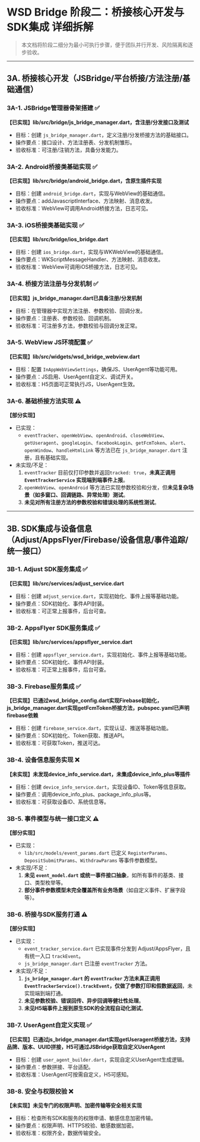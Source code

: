 # WSD Bridge 阶段二：桥接核心开发与SDK集成 详细拆解

> 本文档将阶段二细分为最小可执行步骤，便于团队并行开发、风险隔离和逐步验收。

---

## 3A. 桥接核心开发（JSBridge/平台桥接/方法注册/基础通信）

### 3A-1. JSBridge管理器骨架搭建 ✅
**【已实现】lib/src/bridge/js_bridge_manager.dart，含注册/分发接口及测试**
- 目标：创建 `js_bridge_manager.dart`，定义注册/分发桥接方法的基础接口。
- 操作要点：接口设计、方法注册表、分发机制雏形。
- 验收标准：可注册/注销方法，具备分发能力。

### 3A-2. Android桥接类基础实现 ✅
**【已实现】lib/src/bridge/android_bridge.dart，含原生插件实现**
- 目标：创建 `android_bridge.dart`，实现与WebView的基础通信。
- 操作要点：addJavascriptInterface、方法映射、消息收发。
- 验收标准：WebView可调用Android桥接方法，日志可见。

### 3A-3. iOS桥接类基础实现 ✅
**【已实现】lib/src/bridge/ios_bridge.dart**
- 目标：创建 `ios_bridge.dart`，实现与WKWebView的基础通信。
- 操作要点：WKScriptMessageHandler、方法映射、消息收发。
- 验收标准：WebView可调用iOS桥接方法，日志可见。

### 3A-4. 桥接方法注册与分发机制 ✅
**【已实现】js_bridge_manager.dart已具备注册/分发机制**
- 目标：在管理器中实现方法注册、参数校验、回调分发。
- 操作要点：注册表、参数校验、回调机制。
- 验收标准：可注册多方法，参数校验与回调分发正常。

### 3A-5. WebView JS环境配置 ✅
**【已实现】lib/src/widgets/wsd_bridge_webview.dart**
- 目标：配置 `InAppWebViewSettings`，确保JS、UserAgent等功能可用。
- 操作要点：JS启用、UserAgent自定义、调试开关。
- 验收标准：H5页面可正常执行JS，UserAgent生效。

### 3A-6. 基础桥接方法实现 ⚠️
**【部分实现】**
- 已实现：
  - `eventTracker`、`openWebView`、`openAndroid`、`closeWebView`、`getUseragent`、`googleLogin`、`facebookLogin`、`getFcmToken`、`alert`、`openWindow`、`handleHtmlLink` 等方法已在 `js_bridge_manager.dart` 注册，且有基础实现。
- 未实现/不足：
  1. `eventTracker` 目前仅打印参数并返回`tracked: true`，**未真正调用 `EventTrackerService` 实现端到端事件上报**。
  2. `openWebView`、`openAndroid` 等方法已实现参数校验和分发，但**未见复杂场景（如多窗口、回调链路、异常处理）测试**。
  3. **未见对所有注册方法的参数校验和错误处理的系统性测试**。

---

## 3B. SDK集成与设备信息（Adjust/AppsFlyer/Firebase/设备信息/事件追踪/统一接口）

### 3B-1. Adjust SDK服务集成 ✅
**【已实现】lib/src/services/adjust_service.dart**
- 目标：创建 `adjust_service.dart`，实现初始化、事件上报等基础功能。
- 操作要点：SDK初始化、事件API封装。
- 验收标准：可正常上报事件，后台可查。

### 3B-2. AppsFlyer SDK服务集成 ✅
**【已实现】lib/src/services/appsflyer_service.dart**
- 目标：创建 `appsflyer_service.dart`，实现初始化、事件上报等基础功能。
- 操作要点：SDK初始化、事件API封装。
- 验收标准：可正常上报事件，后台可查。

### 3B-3. Firebase服务集成 ✅
**【已实现】已通过wsd_bridge_config.dart实现Firebase初始化，js_bridge_manager.dart实现getFcmToken桥接方法，pubspec.yaml已声明firebase依赖**
- 目标：创建 `firebase_service.dart`，实现认证、推送等基础功能。
- 操作要点：SDK初始化、Token获取、推送API。
- 验收标准：可获取Token，推送可达。

### 3B-4. 设备信息服务实现 ❌
**【未实现】未发现device_info_service.dart，未集成device_info_plus等插件**
- 目标：创建 `device_info_service.dart`，实现设备ID、Token等信息获取。
- 操作要点：调用device_info_plus、package_info_plus等。
- 验收标准：可获取设备ID、系统信息等。

### 3B-5. 事件模型与统一接口定义 ⚠️
**【部分实现】**
- 已实现：
  - `lib/src/models/event_params.dart` 已定义 `RegisterParams`、`DepositSubmitParams`、`WithdrawParams` 等事件参数模型。
- 未实现/不足：
  1. **未见 `event_model.dart` 或统一事件接口抽象**，如所有事件的基类、接口、类型枚举等。
  2. **部分事件参数模型未完全覆盖所有业务场景**（如自定义事件、扩展字段等）。

### 3B-6. 桥接与SDK服务打通 ⚠️
**【部分实现】**
- 已实现：
  - `event_tracker_service.dart` 已实现事件分发到 Adjust/AppsFlyer，且有统一入口 `trackEvent`。
  - `js_bridge_manager.dart` 已注册 `eventTracker` 方法。
- 未实现/不足：
  1. **`js_bridge_manager.dart` 的 `eventTracker` 方法未真正调用 `EventTrackerService().trackEvent`，仅做了参数打印和假数据返回**，未实现端到端打通。
  2. **未见参数校验、错误回传、异步回调等健壮性处理**。
  3. **未见H5端事件上报到原生SDK的全流程自动化测试**。

### 3B-7. UserAgent自定义实现 ✅
**【已实现】已通过js_bridge_manager.dart实现getUseragent桥接方法，支持品牌、版本、UUID拼接，H5可通过JSBridge获取自定义UserAgent**
- 目标：创建 `user_agent_builder.dart`，实现自定义UserAgent生成逻辑。
- 操作要点：参数拼接、平台适配。
- 验收标准：UserAgent可按需自定义，H5可感知。

### 3B-8. 安全与权限校验 ❌
**【未实现】未见专门的权限声明、加密传输等安全相关实现**
- 目标：检查所有SDK和服务的权限申请、敏感信息加密传输。
- 操作要点：权限声明、HTTPS校验、敏感数据加密。
- 验收标准：权限齐全，数据传输安全。